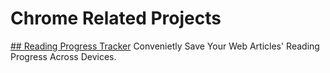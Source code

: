 # Chrome Related Projects
[## Reading Progress Tracker](https://github.com/hhsn88/chrome/tree/master/prog-tracker)
Convenietly Save Your Web Articles' Reading Progress Across Devices.
